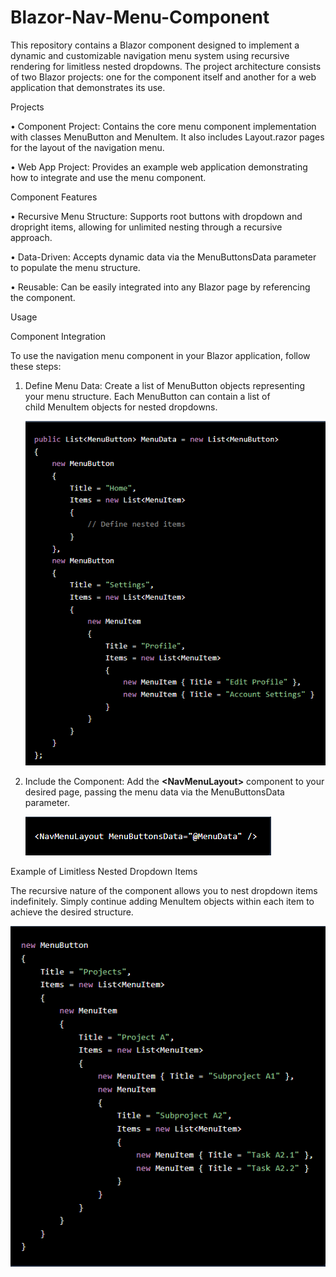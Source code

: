 # Blazor-Nav-Menu-Component

This repository contains a Blazor component designed to implement a dynamic and customizable navigation menu system using recursive rendering for limitless nested dropdowns. The project architecture consists of two Blazor projects: one for the component itself and another for a web application that demonstrates its use.


Projects

 • Component Project: Contains the core menu component implementation with classes MenuButton and MenuItem. It also includes Layout.razor pages for the layout of the navigation menu.

 • Web App Project: Provides an example web application demonstrating how to integrate and use the menu component.

    
Component Features

 • Recursive Menu Structure: Supports root buttons with dropdown and dropright items, allowing for unlimited nesting through a recursive approach.
    
 • Data-Driven: Accepts dynamic data via the MenuButtonsData parameter to populate the menu structure.
    
 • Reusable: Can be easily integrated into any Blazor page by referencing the component.

    
Usage

Component Integration

To use the navigation menu component in your Blazor application, follow these steps:

1. Define Menu Data: Create a list of MenuButton objects representing your menu structure. Each MenuButton can contain a list of child MenuItem objects for nested dropdowns.
   
    ![alt text](Resources/Decription_image_example_1.png)
   
2. Include the Component: Add the **&lt;NavMenuLayout&gt;** component to your desired page, passing the menu data via the MenuButtonsData parameter.

    ![alt text](Resources/Decription_image_example_2.png)

Example of Limitless Nested Dropdown Items 

The recursive nature of the component allows you to nest dropdown items indefinitely. Simply continue adding MenuItem objects within each item to achieve the desired structure.

   ![alt text](Resources/Decription_image_example_3.png)
